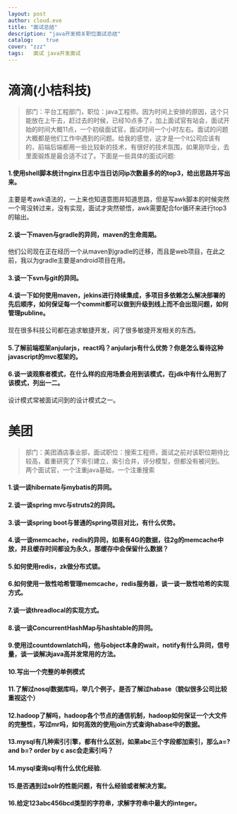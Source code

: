 ```yaml
---
layout: post
author: cloud.eve
title: "面试总结"
description: "java开发相关职位面试总结"
catalog:    true
cover: "zzz"
tags:	面试 java开发面试
---
```


# 滴滴(小桔科技)
>  部门：平台工程部门，职位：java工程师。因为时间上安排的原因，这个只能放在上午去，赶过去的时候，已经10点多了，加上面试官有站会，面试开始的时间大概11点，一个初级面试官，面试时间一个小时左右。面试的问题大概都是他们工作中遇到的问题。给我的感觉，这才是一个it公司应该有的，前端后端都用一些比较新的技术，有很好的技术氛围，如果刚毕业，去里面锻炼是最合适不过了。下面是一些具体的面试问题:

#### 1.使用shell脚本统计nginx日志中当日访问ip次数最多的的top3，给出思路并写出来。

主要是考awk语法的，一上来也知道意图并知道思路，但是写awk脚本的时候突然一个弯没转过来，没有实现，面试才突然顿悟，awk需要配合for循环来进行top3的输出。

#### 2.谈一下maven与gradle的异同，maven的生命周期。

他们公司现在正在经历一个从maven到gradle的迁移，而且是web项目，在此之前，我以为gradle主要是android项目在用。

#### 3.谈一下svn与git的异同。

#### 4.谈一下如何使用maven，jekins进行持续集成，多项目多依赖怎么解决部署的先后顺序，如何保证每一个commit都可以做到升级到线上而不会出现问题，如何管理publine。
现在很多科技公司都在追求敏捷开发，问了很多敏捷开发相关的东西。

#### 5.了解前端框架anjularjs，react吗？anjularjs有什么优势？你是怎么看待这种javascript的mvc框架的。

#### 6.谈一谈观察者模式，在什么样的应用场景会用到该模式，在jdk中有什么用到了该模式，列出一二。
设计模式常被面试问到的设计模式之一。

# 美团
>  部门：美团酒店事业部，面试职位：搜索工程师，面试之前对该职位期待比较高，着重研究了下索引建立，索引合并，评分模型，但都没有被问到。
>  两个面试官，一个注重java基础，一个注重搜索

#### 1.谈一谈hibernate与mybatis的异同。

#### 2.谈一谈spring mvc与struts2的异同。

#### 3.谈一谈spring boot与普通的spring项目对比，有什么优势。

#### 4.谈一谈memcache，redis的异同，如果有4G的数据，往2g的memcache中放，并且缓存时间都设为永久，那缓存中会保留什么数据？

#### 5.如何使用redis，zk做分布式锁。

#### 6.如何使用一致性哈希管理memcache，redis服务器，谈一谈一致性哈希的实现方式。

#### 7.谈一谈threadlocal的实现方式。

#### 8.谈一谈ConcurrentHashMap与hashtable的异同。

#### 9.使用过countdownlatch吗，他与object本身的wait，notify有什么异同，信号量，谈一谈解决java高并发常用的方法。

#### 10.写出一个完整的单例模式

#### 11.了解过nosql数据库吗，举几个例子，是否了解过habase（貌似很多公司比较重视这个）

#### 12.hadoop了解吗，hadoop各个节点的通信机制，hadoop如何保证一个大文件的完整性，写过mr吗，如何高效的使用join方式查询habase中的数据。

#### 13.mysql有几种索引引擎，都有什么区别，如果abc三个字段都加索引，那么a=? and b=? order by c asc会走索引吗？

#### 14.mysql查询sql有什么优化经验.

#### 15.是否遇到过solr的性能问题，有什么经验或者解决方案。

#### 16.给定123abc456bcd类型的字符串，求解字符串中最大的integer。
